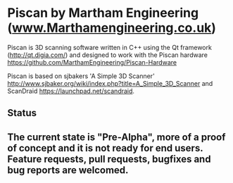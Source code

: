 
**Piscan by Martham Engineering (www.Marthamengineering.co.uk)**
================================================================================
Piscan is 3D scanning software written in C++ using the Qt framework (http://qt.digia.com/) 
and designed to work with the Piscan hardware https://github.com/MarthamEngineering/Piscan-Hardware

Piscan is based on sjbakers 'A Simple 3D Scanner' http://www.sjbaker.org/wiki/index.php?title=A_Simple_3D_Scanner and ScanDraid https://launchpad.net/scandraid. 

**Status**
--------------------------------------------------------------------------------
The current state is "Pre-Alpha", more of a proof of concept and it is not ready for end users.
Feature requests, pull requests, bugfixes and bug reports are welcomed. 
--------------------------------------------------------------------------------

